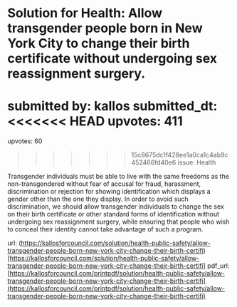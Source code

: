 # Solution for Health: Allow transgender people born in New York City to change their birth certificate without undergoing sex reassignment surgery. #

submitted by: kallos
submitted_dt: 
<<<<<<< HEAD
upvotes: 411
=======
upvotes: 60
>>>>>>> 15c8675dc1f428ee1a0ca1c4ab9c452466fd40e6
issue: Health

Transgender individuals must be able to live with the same freedoms as the non-transgendered without fear of accusal for fraud, harassment, discrimination or rejection for showing identification which displays a gender other than the one they display. In order to avoid such discrimination, we should allow transgender individuals to change the sex on their birth certificate or other standard forms of identification without undergoing sex reassignment surgery, while ensuring that people who wish to conceal their identity cannot take advantage of such a program.

url: (https://kallosforcouncil.com/solution/health-public-safety/allow-transgender-people-born-new-york-city-change-their-birth-certifi)[https://kallosforcouncil.com/solution/health-public-safety/allow-transgender-people-born-new-york-city-change-their-birth-certifi]
pdf_url: [https://kallosforcouncil.com/printpdf/solution/health-public-safety/allow-transgender-people-born-new-york-city-change-their-birth-certifi](https://kallosforcouncil.com/printpdf/solution/health-public-safety/allow-transgender-people-born-new-york-city-change-their-birth-certifi)
